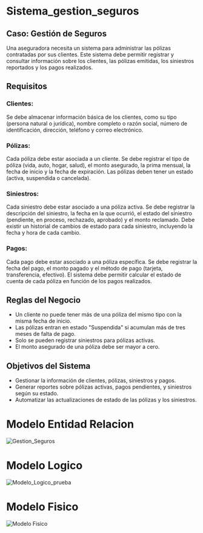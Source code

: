 # Sistema_gestion_seguros

## Caso: Gestión de Seguros

Una aseguradora necesita un sistema para administrar las pólizas contratadas por sus clientes. Este sistema debe permitir registrar y consultar información sobre los clientes, las pólizas emitidas, los siniestros reportados y los pagos realizados.

## Requisitos
### Clientes:
Se debe almacenar información básica de los clientes, como su tipo (persona natural o jurídica), nombre completo o razón social, número de identificación, dirección, teléfono y correo electrónico.

### Pólizas:
Cada póliza debe estar asociada a un cliente.
Se debe registrar el tipo de póliza (vida, auto, hogar, salud), el monto asegurado, la prima mensual, la fecha de inicio y la fecha de expiración.
Las pólizas deben tener un estado (activa, suspendida o cancelada).

### Siniestros:
Cada siniestro debe estar asociado a una póliza activa.
Se debe registrar la descripción del siniestro, la fecha en la que ocurrió, el estado del siniestro (pendiente, en proceso, rechazado, aprobado) y el monto reclamado.
Debe existir un historial de cambios de estado para cada siniestro, incluyendo la fecha y hora de cada cambio.

### Pagos:
Cada pago debe estar asociado a una póliza específica.
Se debe registrar la fecha del pago, el monto pagado y el método de pago (tarjeta, transferencia, efectivo).
El sistema debe permitir calcular el estado de cuenta de cada póliza en función de los pagos realizados.

## Reglas del Negocio <br>
-  Un cliente no puede tener más de una póliza del mismo tipo con la misma fecha de inicio.
-  Las pólizas entran en estado "Suspendida" si acumulan más de tres meses de falta de pago.
-  Solo se pueden registrar siniestros para pólizas activas.
-  El monto asegurado de una póliza debe ser mayor a cero.

## Objetivos del Sistema <br>
-  Gestionar la información de clientes, pólizas, siniestros y pagos.
-  Generar reportes sobre pólizas activas, pagos pendientes, y siniestros según su estado.
-  Automatizar las actualizaciones de estado de las pólizas y los siniestros.

# Modelo Entidad Relacion
![Gestion_Seguros](https://github.com/user-attachments/assets/d58eb640-bb5a-4f3a-aa09-486c69c4126f)

# Modelo Logico
![Modelo_Logico_prueba](https://github.com/user-attachments/assets/91cd1c19-154d-4638-9b4b-1728346ae24a)

# Modelo Fisico
![Modelo Fisico](https://github.com/user-attachments/assets/2263f312-c765-4540-ac9c-11c84d575002)


